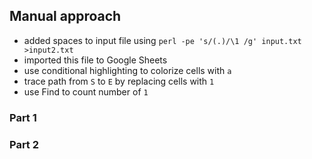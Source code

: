 ## Manual approach

* added spaces to input file using `perl -pe 's/(.)/\1 /g' input.txt >input2.txt`
* imported this file to Google Sheets
* use conditional highlighting to colorize cells with `a`
* trace path from `S` to `E` by replacing cells with `1`
* use Find to count number of `1`

### Part 1


### Part 2



